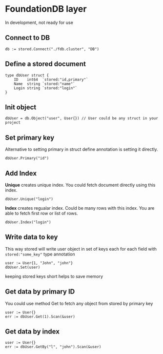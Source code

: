 # FoundationDB layer
In development, not ready for use

## Connect to DB
```
db := stored.Connect("./fdb.cluster", "DB")
```

## Define a stored document
```
type dbUser struct {
	ID    int64  `stored:"id,primary"`
	Name  string `stored:"name"`
	Login string `stored:"login"`
}
```

## Init object
```
dbUser = db.Object("user", User{}) // User could be any struct in your project
```

## Set primary key
Alternative to setting primary in struct define annotation is setting it directly.
```
dbUser.Primary("id")
```

## Add Index
**Unique** creates unique index. You could fetch document directly using this index.
```
dbUser.Unique("login")
```
**Index** creates regualar index. Could be many rows with this index. You are able to fetch first row or list of rows.
```
dbUser.Index("login")
```

## Write data to key
This way stored will write user object in set of keys each for each field with `stored:"some_key"` type annotation
```
user := User{1, "John", "john"}
dbUser.Set(user)
```
keeping stored keys short helps to save memory

## Get data by primary ID
You could use method Get to fetch any object from stored by primary key
```
user := User{}
err := dbUser.Get(1).Scan(&user)
```

## Get data by index
```
user := User{}
err := dbUser.GetBy("l", "john").Scan(&user)
```
